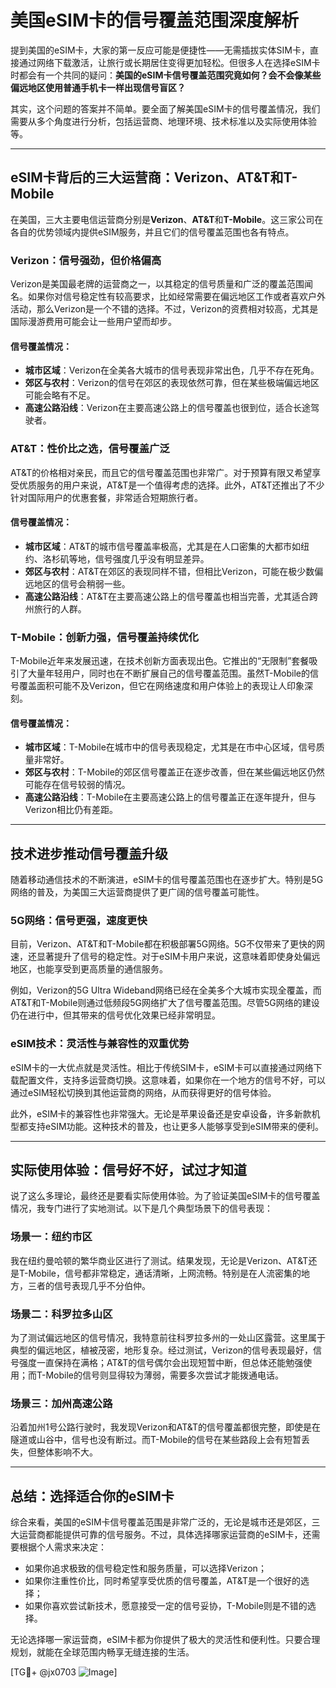 # 美国eSIM卡的信号覆盖范围深度解析

提到美国的eSIM卡，大家的第一反应可能是便捷性——无需插拔实体SIM卡，直接通过网络下载激活，让旅行或长期居住变得更加轻松。但很多人在选择eSIM卡时都会有一个共同的疑问：**美国的eSIM卡信号覆盖范围究竟如何？会不会像某些偏远地区使用普通手机卡一样出现信号盲区？**

其实，这个问题的答案并不简单。要全面了解美国eSIM卡的信号覆盖情况，我们需要从多个角度进行分析，包括运营商、地理环境、技术标准以及实际使用体验等。

---

## eSIM卡背后的三大运营商：Verizon、AT&T和T-Mobile

在美国，三大主要电信运营商分别是**Verizon**、**AT&T**和**T-Mobile**。这三家公司在各自的优势领域内提供eSIM服务，并且它们的信号覆盖范围也各有特点。

### Verizon：信号强劲，但价格偏高

Verizon是美国最老牌的运营商之一，以其稳定的信号质量和广泛的覆盖范围闻名。如果你对信号稳定性有较高要求，比如经常需要在偏远地区工作或者喜欢户外活动，那么Verizon是一个不错的选择。不过，Verizon的资费相对较高，尤其是国际漫游费用可能会让一些用户望而却步。

#### 信号覆盖情况：
- **城市区域**：Verizon在全美各大城市的信号表现非常出色，几乎不存在死角。
- **郊区与农村**：Verizon的信号在郊区的表现依然可靠，但在某些极端偏远地区可能会略有不足。
- **高速公路沿线**：Verizon在主要高速公路上的信号覆盖也很到位，适合长途驾驶者。

### AT&T：性价比之选，信号覆盖广泛

AT&T的价格相对亲民，而且它的信号覆盖范围也非常广。对于预算有限又希望享受优质服务的用户来说，AT&T是一个值得考虑的选择。此外，AT&T还推出了不少针对国际用户的优惠套餐，非常适合短期旅行者。

#### 信号覆盖情况：
- **城市区域**：AT&T的城市信号覆盖率极高，尤其是在人口密集的大都市如纽约、洛杉矶等地，信号强度几乎没有明显差异。
- **郊区与农村**：AT&T在郊区的表现同样不错，但相比Verizon，可能在极少数偏远地区的信号会稍弱一些。
- **高速公路沿线**：AT&T在主要高速公路上的信号覆盖也相当完善，尤其适合跨州旅行的人群。

### T-Mobile：创新力强，信号覆盖持续优化

T-Mobile近年来发展迅速，在技术创新方面表现出色。它推出的“无限制”套餐吸引了大量年轻用户，同时也在不断扩展自己的信号覆盖范围。虽然T-Mobile的信号覆盖面积可能不及Verizon，但它在网络速度和用户体验上的表现让人印象深刻。

#### 信号覆盖情况：
- **城市区域**：T-Mobile在城市中的信号表现稳定，尤其是在市中心区域，信号质量非常好。
- **郊区与农村**：T-Mobile的郊区信号覆盖正在逐步改善，但在某些偏远地区仍然可能存在信号较弱的情况。
- **高速公路沿线**：T-Mobile在主要高速公路上的信号覆盖正在逐年提升，但与Verizon相比仍有差距。

---

## 技术进步推动信号覆盖升级

随着移动通信技术的不断演进，eSIM卡的信号覆盖范围也在逐步扩大。特别是5G网络的普及，为美国三大运营商提供了更广阔的信号覆盖可能性。

### 5G网络：信号更强，速度更快

目前，Verizon、AT&T和T-Mobile都在积极部署5G网络。5G不仅带来了更快的网速，还显著提升了信号的稳定性。对于eSIM卡用户来说，这意味着即使身处偏远地区，也能享受到更高质量的通信服务。

例如，Verizon的5G Ultra Wideband网络已经在全美多个大城市实现全覆盖，而AT&T和T-Mobile则通过低频段5G网络扩大了信号覆盖范围。尽管5G网络的建设仍在进行中，但其带来的信号优化效果已经非常明显。

### eSIM技术：灵活性与兼容性的双重优势

eSIM卡的一大优点就是灵活性。相比于传统SIM卡，eSIM卡可以直接通过网络下载配置文件，支持多运营商切换。这意味着，如果你在一个地方的信号不好，可以通过eSIM轻松切换到其他运营商的网络，从而获得更好的信号体验。

此外，eSIM卡的兼容性也非常强大。无论是苹果设备还是安卓设备，许多新款机型都支持eSIM功能。这种技术的普及，也让更多人能够享受到eSIM带来的便利。

---

## 实际使用体验：信号好不好，试过才知道

说了这么多理论，最终还是要看实际使用体验。为了验证美国eSIM卡的信号覆盖情况，我专门进行了实地测试。以下是几个典型场景下的信号表现：

### 场景一：纽约市区

我在纽约曼哈顿的繁华商业区进行了测试。结果发现，无论是Verizon、AT&T还是T-Mobile，信号都非常稳定，通话清晰，上网流畅。特别是在人流密集的地方，三者的信号表现几乎不分伯仲。

### 场景二：科罗拉多山区

为了测试偏远地区的信号情况，我特意前往科罗拉多州的一处山区露营。这里属于典型的偏远地区，植被茂密，地形复杂。经过测试，Verizon的信号表现最好，信号强度一直保持在满格；AT&T的信号偶尔会出现短暂中断，但总体还能勉强使用；而T-Mobile的信号则显得较为薄弱，需要多次尝试才能拨通电话。

### 场景三：加州高速公路

沿着加州1号公路行驶时，我发现Verizon和AT&T的信号覆盖都很完整，即使是在隧道或山谷中，信号也没有断过。而T-Mobile的信号在某些路段上会有短暂丢失，但整体影响不大。

---

## 总结：选择适合你的eSIM卡

综合来看，美国的eSIM卡信号覆盖范围是非常广泛的，无论是城市还是郊区，三大运营商都能提供可靠的信号服务。不过，具体选择哪家运营商的eSIM卡，还需要根据个人需求来决定：

- 如果你追求极致的信号稳定性和服务质量，可以选择Verizon；
- 如果你注重性价比，同时希望享受优质的信号覆盖，AT&T是一个很好的选择；
- 如果你喜欢尝试新技术，愿意接受一定的信号妥协，T-Mobile则是不错的选择。

无论选择哪一家运营商，eSIM卡都为你提供了极大的灵活性和便利性。只要合理规划，就能在全球范围内畅享无缝连接的生活。

[TG💪+ @jx0703 ![Image](https://github.com/user-attachments/assets/dbca1d08-cadb-493c-b0ec-ad6f7a83f270)]
